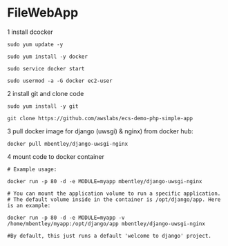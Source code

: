 # FileWebApp

1 install dcocker

	sudo yum update -y
	
	sudo yum install -y docker

	sudo service docker start
	
	sudo usermod -a -G docker ec2-user


2 install git and clone code

	sudo yum install -y git

	git clone https://github.com/awslabs/ecs-demo-php-simple-app



3 pull docker image for django (uwsgi) & nginx) from docker hub:

	docker pull mbentley/django-uwsgi-nginx

4 mount code to docker container

	# Example usage:

	docker run -p 80 -d -e MODULE=myapp mbentley/django-uwsgi-nginx

	# You can mount the application volume to run a specific application. 
	# The default volume inside in the container is /opt/django/app. Here is an example:

	docker run -p 80 -d -e MODULE=myapp -v /home/mbentley/myapp:/opt/django/app mbentley/django-uwsgi-nginx

	#By default, this just runs a default 'welcome to django' project.
